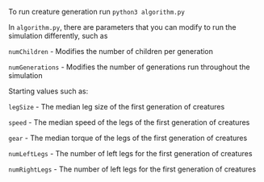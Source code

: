 To run creature generation run `python3 algorithm.py`

In `algorithm.py`, there are parameters that you can modify to run the simulation differently, such as



`numChildren` - Modifies the number of children per generation

`numGenerations` - Modifies the number of generations run throughout the simulation



Starting values such as:

`legSize` - The median leg size of the first generation of creatures

`speed` - The median speed of the legs of the first generation of creatures

`gear` - The median torque of the legs of the first generation of creatures

`numLeftLegs` - The number of left legs for the first generation of creatures

`numRightLegs` - The number of left legs for the first generation of creatures